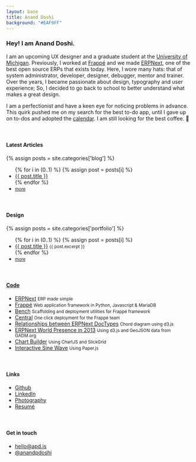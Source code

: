 ```yaml
---
layout: base
title: Anand Doshi
background: "#EAF9FF"
---
```


<h3 class="hi">
	Hey!
	I am Anand Doshi.
</h3>

I am an upcoming UX designer and a graduate student at the [University of Michigan](https://www.si.umich.edu/academics/msi/human-computer-interaction-hci). Previously, I worked at [Frappé](https://frappe.io/about) and we made [ERPNext](https://github.com/frappe/erpnext), one of the best open source ERPs that exists today. Here, I wore many hats: that of system administrator, developer, designer, debugger, mentor and trainer. Over the years, I became passionate about design, typography and user experience; So, I decided to go back to school to better understand what makes a great design. 

I am a perfectionist and have a keen eye for noticing problems in advance. This quirk pushed me on my search for the best to-do app, until I gave up on to-dos and adopted the [calendar](http://www.moleskine.com/microsites/apps/timepage). I am still looking for the best coffee. 🙂

#### Latest Articles

{% assign posts = site.categories['blog'] %}
<ul class="list-unstyled">
	{% for i in (0..1) %}
	{% assign post = posts[i] %}
	<li>
		<a href="{{ post.url }}">{{ post.title }}</a>
	</li>
	{% endfor %}
	<li>
		<small>
			<a href="/blog">more</a>
		</small>
	</li>
</ul>

#### Design

{% assign posts = site.categories['portfolio'] %}
<ul class="list-unstyled">
	{% for i in (0..1) %}
	{% assign post = posts[i] %}
	<li>
		<a href="{{ post.url }}">{{ post.title }}</a>
		<small>{{ post.excerpt }}</small>
	</li>
	{% endfor %}
	<li>
		<small>
			<a href="/portfolio">more</a>
		</small>
	</li>
</ul>


<h4><a href="https://github.com/anandpdoshi" target="_blank">Code</a></h4>

<ul class="list-unstyled">
	<li>
		<a href="https://github.com/frappe/erpnext" target="_blank">ERPNext</a> <small>ERP made simple</small>
	</li>
	<li>
		<a href="https://github.com/frappe/frappe" target="_blank">Frappé</a> <small>Web application framework in Python, Javascript & MariaDB</small>
	</li>
	<li>
		<a href="https://github.com/frappe/bench" target="_blank">Bench</a> <small>Scaffolding and deployment utilities for Frappé framework</small>
	</li>
	<li>
		<a href="https://frappe.io/blog/development/deployment-for-everyone" target="_blank">Central</a>
		<small>One click deployment for the Frappé team</small>
	</li>
	<li>
		<a href="http://bl.ocks.org/anandpdoshi/raw/5124686/" target="_blank">Relationships between ERPNext DocTypes</a>
		<small>Chord diagram using d3.js</small>
	</li>
	<li>
		<a href="http://bl.ocks.org/anandpdoshi/raw/5260254/#/worldmap" target="_blank">ERPNext World Presence in 2013</a>
		<small>Using d3.js and GeoJSON data from GADM.org</small>
	</li>
	<li>
		<a href="https://github.com/anandpdoshi/chart-builder" target="_blank">Chart Builder</a>
		<small>Using ChartJS and SlickGrid</small>
	</li>
	<li>
		<a href="http://bl.ocks.org/anandpdoshi/raw/9f1ad2503f9da99b13090eb6502ace45/" target="_blank">Interactive Sine Wave</a>
		<small>Using Paper.js</small>
	</li>
</ul>

#### Links

<ul class="list-unstyled">
	<li>
		<a href="https://github.com/anandpdoshi" target="_blank">Github</a>
	</li>
	<li>
		<a href="https://in.linkedin.com/in/anandpdoshi" target="_blank">LinkedIn</a>
	</li>
	<li>
		<a href="/photography">Photography</a>
	</li>
	<li>
		<a href="https://dl.dropboxusercontent.com/u/29814148/toughspirit-blog-files/resume.pdf" target="_blank">Resumé</a>
	</li>
</ul>

#### Get in touch

<ul class="list-unstyled">
	<li>
		<a href="mailto:hello@apd.is">hello@apd.is</a>
	</li>
	<li>
		<a href="https://twitter.com/anandpdoshi" target="_blank">@anandpdoshi</a>
	</li>
</ul>

<!-- style and script -->
<style>
.content {
	min-height: 85vh;
}

h4 {
	margin-top: 3.4rem;
}

.hi {
	cursor: help;
	text-align: left;
}

.breathe {
	-webkit-animation: breathe 7s ease-in-out infinite alternate;
	-moz-animation:    breathe 7s ease-in-out infinite alternate;
	-o-animation:      breathe 7s ease-in-out infinite alternate;
	animation:         breathe 7s ease-in-out infinite alternate;
}

.breathe .hi {
	-webkit-animation: shadow 3.5s ease-in-out infinite alternate;
	-moz-animation:    shadow 3.5s ease-in-out infinite alternate;
	-o-animation:      shadow 3.5s ease-in-out infinite alternate;
	animation:         shadow 3.5s ease-in-out infinite alternate;
}

@keyframes breathe {
	0% { background: #EAF9FF; }
	50% { background: #FFF; }
	100% { background: #EAF9FF; }
}

@-webkit-keyframes breathe {
	0% { background: #EAF9FF; }
	100% { background: #FFF; }
}

@-webkit-keyframes shadow {
	0% { transform: scale(1, 1) translate(0, 0); }
	100% { transform: scale(1.05, 1.05) translate(2.5%, 2.5%); }
}

@media(max-width: 767px) {
	.hi {
		font-size: 1.2rem;
	}
}

</style>

<script>
$(function() {
	$('.hi').hover(
		function() {
			$('body').addClass('breathe');
		},
		function() {
			$('body').removeClass('breathe');
		}
	);
});

// var colors = [
// 	{ background: '#fff', color: '#444'},
// 	{ background: '#EAF9FF', color: '#444'},
// 	// { background: '#d9d1ba', color: '#1a3657'},
// 	// { background: '#1a3657', color: '#EAF9FF' },
// 	// { background: '#111', color: '#f9f9f9' },
// ];
// var selected = colors[Math.floor(Math.random() * colors.length)];
// document.body.style.background = selected.background;
// document.body.style.color = selected.color;
// document.body.style.fontWeight = selected.fontWeight || 300;

</script>

